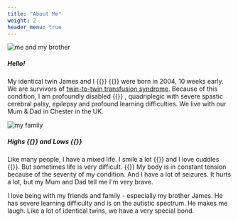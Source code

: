 ```yaml
---
title: "About Me"
weight: 2
header_menu: true
---
```


![me and my brother](images/twins.jpg)

##### Hello!

My identical twin James and I {{<icon class="fa fa-male">}}
{{<icon class="fa fa-male">}} were born in 2004, 10 weeks early. We are
survivors of [twin-to-twin transfusion
syndrome](https://en.wikipedia.org/wiki/Twin-to-twin_transfusion_syndrome).
Because of this condition, I am profoundly disabled
{{<icon class="fa fa-wheelchair-alt">}} , quadriplegic with severe spastic
cerebral palsy, epilepsy and profound learning difficulties. We live with our Mum
&amp; Dad in Chester in the UK.

![my family](images/family.jpg)

##### Highs {{<icon class="fa fa-thumbs-up">}} and Lows {{<icon class="fa fa-thumbs-down">}}

Like many people, I have a mixed life. I smile a lot
{{<icon class="fa fa-smile-o">}} and I love cuddles
{{<icon class="fa fa-heart">}}. But sometimes life is very difficult.
{{<icon class="fa fa-frown-o">}} My body is in constant tension because of the
severity of my condition. And I have a lot of seizures. It hurts a lot, but my
Mum and Dad tell me I'm very brave.

I love being with my friends and family - especially my brother James. He has
severe learning difficulty and is on the autistic spectrum. He makes me laugh.
Like a lot of identical twins, we have a very special bond.
